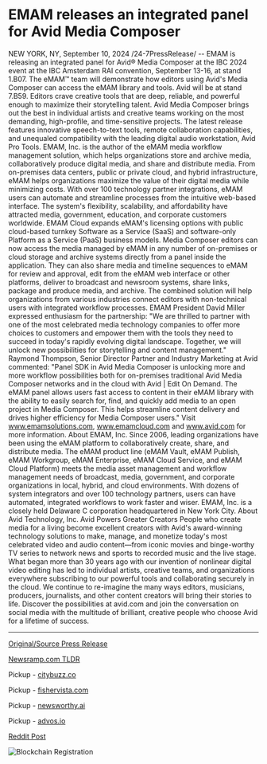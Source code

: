 # EMAM releases an integrated panel for Avid Media Composer

NEW YORK, NY, September 10, 2024 /24-7PressRelease/ -- EMAM is releasing an integrated panel for Avid® Media Composer at the IBC 2024 event at the IBC Amsterdam RAI convention, September 13-16, at stand 1.B07. The eMAM™ team will demonstrate how editors using Avid's Media Composer can access the eMAM library and tools. Avid will be at stand 7.B59.  Editors crave creative tools that are deep, reliable, and powerful enough to maximize their storytelling talent. Avid Media Composer brings out the best in individual artists and creative teams working on the most demanding, high-profile, and time-sensitive projects. The latest release features innovative speech-to-text tools, remote collaboration capabilities, and unequaled compatibility with the leading digital audio workstation, Avid Pro Tools.  EMAM, Inc. is the author of the eMAM media workflow management solution, which helps organizations store and archive media, collaboratively produce digital media, and share and distribute media. From on-premises data centers, public or private cloud, and hybrid infrastructure, eMAM helps organizations maximize the value of their digital media while minimizing costs. With over 100 technology partner integrations, eMAM users can automate and streamline processes from the intuitive web-based interface. The system's flexibility, scalability, and affordability have attracted media, government, education, and corporate customers worldwide. EMAM Cloud expands eMAM's licensing options with public cloud-based turnkey Software as a Service (SaaS) and software-only Platform as a Service (PaaS) business models.  Media Composer editors can now access the media managed by eMAM in any number of on-premises or cloud storage and archive systems directly from a panel inside the application. They can also share media and timeline sequences to eMAM for review and approval, edit from the eMAM web interface or other platforms, deliver to broadcast and newsroom systems, share links, package and produce media, and archive. The combined solution will help organizations from various industries connect editors with non-technical users with integrated workflow processes.   EMAM President David Miller expressed enthusiasm for the partnership: "We are thrilled to partner with one of the most celebrated media technology companies to offer more choices to customers and empower them with the tools they need to succeed in today's rapidly evolving digital landscape. Together, we will unlock new possibilities for storytelling and content management."  Raymond Thompson, Senior Director Partner and Industry Marketing at Avid commented: "Panel SDK in Avid Media Composer is unlocking more and more workflow possibilities both for on-premises traditional Avid Media Composer networks and in the cloud with Avid | Edit On Demand. The eMAM panel allows users fast access to content in their eMAM library with the ability to easily search for, find, and quickly add media to an open project in Media Composer. This helps streamline content delivery and drives higher efficiency for Media Composer users."  Visit www.emamsolutions.com, www.emamcloud.com and www.avid.com for more information.  About EMAM, Inc.  Since 2006, leading organizations have been using the eMAM platform to collaboratively create, share, and distribute media. The eMAM product line (eMAM Vault, eMAM Publish, eMAM Workgroup, eMAM Enterprise, eMAM Cloud Service, and eMAM Cloud Platform) meets the media asset management and workflow management needs of broadcast, media, government, and corporate organizations in local, hybrid, and cloud environments. With dozens of system integrators and over 100 technology partners, users can have automated, integrated workflows to work faster and wiser.   EMAM, Inc. is a closely held Delaware C corporation headquartered in New York City.  About Avid Technology, Inc. Avid Powers Greater Creators  People who create media for a living become excellent creators with Avid's award-winning technology solutions to make, manage, and monetize today's most celebrated video and audio content—from iconic movies and binge-worthy TV series to network news and sports to recorded music and the live stage. What began more than 30 years ago with our invention of nonlinear digital video editing has led to individual artists, creative teams, and organizations everywhere subscribing to our powerful tools and collaborating securely in the cloud. We continue to re-imagine the many ways editors, musicians, producers, journalists, and other content creators will bring their stories to life. Discover the possibilities at avid.com and join the conversation on social media with the multitude of brilliant, creative people who choose Avid for a lifetime of success. 

---

[Original/Source Press Release](https://www.24-7pressrelease.com/press-release/514126/emam-releases-an-integrated-panel-for-avid-media-composer)
                    

[Newsramp.com TLDR](https://newsramp.com/curated-news/emam-releases-integrated-panel-for-avid-media-composer-at-ibc-2024/38186e2ba14623301b740ad8011576d0) 


Pickup - [citybuzz.co](https://citybuzz.co/2024/09/10/emam-unveils-integrated-panel-for-avid-media-composer-at-ibc-2024)

Pickup - [fishervista.com](https://fishervista.com/en/emam-introduces-integrated-panel-for-avid-media-composer-at-ibc-2024/20246637)

Pickup - [newsworthy.ai](https://newsworthy.ai/curated/emam-unveils-integrated-panel-for-avid-media-composer-at-ibc-2024/20246637)

Pickup - [advos.io](https://advos.io/en/emam-introduces-integrated-panel-for-avid-media-composer-at-ibc-2024/20246637)
 



[Reddit Post](https://www.reddit.com/r/technology_press/comments/1fdc4oa/emam_releases_integrated_panel_for_avid_media/) 



![Blockchain Registration](https://cdn.newsramp.app/24-7PressRelease/qrcode/249/10/apexQkVU.webp)